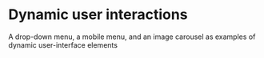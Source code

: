 # Dynamic user interactions

A drop-down menu, a mobile menu, and an image carousel as examples of dynamic user-interface elements